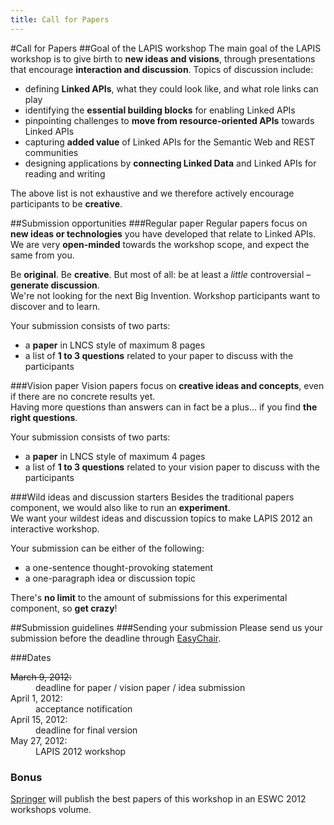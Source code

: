 ```yaml
--- 
title: Call for Papers
---
```

#Call for Papers
##Goal of the LAPIS workshop
The main goal of the LAPIS workshop is to give birth to **new ideas and visions**, through presentations that encourage **interaction and discussion**.
Topics of discussion include:

- defining **Linked APIs**, what they could look like, and what role links can play
- identifying the **essential building blocks** for enabling Linked APIs
- pinpointing challenges to **move from resource-oriented APIs** towards Linked APIs
- capturing **added value** of Linked APIs for the Semantic Web and REST communities
- designing applications by **connecting Linked Data** and Linked APIs for reading and writing

The above list is not exhaustive and we therefore actively encourage participants to be **creative**.

##Submission opportunities
###Regular paper
Regular papers focus on **new ideas or technologies** you have developed that relate to Linked&nbsp;APIs.  
We are very **open-minded** towards the workshop scope, and expect the same from you.

Be **original**. Be **creative**. But most of all: be at least a&nbsp;*little* controversial – **generate discussion**.  
We're not looking for the next Big Invention.
Workshop participants want to discover and to learn.

Your submission consists of two parts:

- a&nbsp;**paper** in LNCS style of maximum 8&nbsp;pages
- a&nbsp;list of **1&nbsp;to 3&nbsp;questions** related to your paper to discuss with the participants

###Vision paper
Vision papers focus on **creative ideas and concepts**, even if there are no concrete results yet.  
Having more questions than answers can in fact be a plus… if you find **the right questions**.

Your submission consists of two parts:

- a&nbsp;**paper** in LNCS style of maximum 4&nbsp;pages
- a&nbsp;list of **1&nbsp;to 3&nbsp;questions** related to your vision paper to discuss with the participants

###Wild ideas and discussion starters
Besides the traditional papers component, we would also like to run an **experiment**.  
We want your wildest ideas and discussion topics to make LAPIS&nbsp;2012 an interactive workshop.

Your submission can be either of the following:

- a&nbsp;one-sentence thought-provoking statement
- a&nbsp;one-paragraph idea or discussion topic

There's **no limit** to the amount of submissions for this experimental component, so **get crazy**!

##Submission guidelines
###Sending your submission
Please send us your submission before the deadline through [EasyChair](http://www.easychair.org/conferences/?conf=lapis2012).

###Dates
<dl>
  <dt><del>March 9, 2012:</del></dt>
  <dd>deadline for paper / vision paper / idea submission</dd>
  <dt>April 1, 2012:</dt>
  <dd>acceptance notification</dd>
  <dt>April 15, 2012:</dt>
  <dd>deadline for final version</dd>
  <dt>May 27, 2012:</dt>
  <dd>LAPIS 2012 workshop</dd>
</dl>


### Bonus
[Springer](http://www.springer.com/) will publish the best papers of this workshop in an ESWC 2012 workshops volume.  
